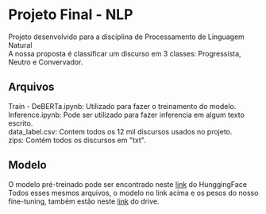 # Projeto Final - NLP
Projeto desenvolvido para a disciplina de Processamento de Linguagem Natural <br/>
A nossa proposta é classificar um discurso em 3 classes: Progressista, Neutro e Convervador.

## Arquivos

Train - DeBERTa.ipynb: Utilizado para fazer o treinamento do modelo. <br/>
Inference.ipynb: Pode ser utilizado para fazer inferencia em algum texto escrito. <br/>
data_label.csv: Contem todos os 12 mil discursos usados no projeto. <br/>
zips: Contém todos os discursos em "txt". <br/>

## Modelo

O modelo pré-treinado pode ser encontrado neste <a href="https://huggingface.co/tgsc/debertina-base-32k-vocab" target="_blank">link</a> do HunggingFace <br/>
Todos esses mesmos arquivos, o modelo no link acima e os pesos do nosso fine-tuning, também estão neste <a href="https://drive.google.com/drive/folders/1SrlhwKgOW7TLIvoRps8wilSdadAynSR_?usp=sharing" target="_blank">link</a> do drive.
